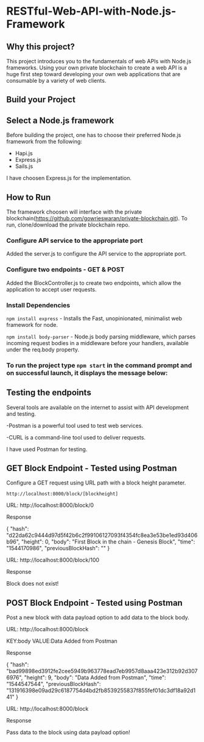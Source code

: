 # RESTful-Web-API-with-Node.js-Framework

## Why this project?

This project introduces you to the fundamentals of web APIs with Node.js frameworks. Using your own private blockchain to create a web API is a huge first step toward developing your own web applications that are consumable by a variety of web clients.

## Build your Project

## Select a Node.js framework 

Before building the project, one has to choose their preferred Node.js framework from the following:

- Hapi.js
- Express.js
- Sails.js

I have choosen Express.js for the implementation.

## How to Run

The framework choosen will interface with the private blockchain(https://github.com/gowrieswaran/private-blockchain.git). To run, clone/download the private blockchain repo.

### Configure API service to the appropriate port

Added the server.js to configure the API service to the appropriate port.

### Configure two endpoints - GET & POST

Added the BlockController.js to create two endpoints, which allow the application to accept user requests.

### Install Dependencies

`npm install express`      - Installs the Fast, unopinionated, minimalist web framework for node.

`npm install body-parser`  - Node.js body parsing middleware, which parses incoming request bodies in a middleware before                                            your handlers, available under the req.body property.

### To run the project type `npm start` in the command prompt and on successful launch, it displays the message below:



## Testing the endpoints

Several tools are available on the internet to assist with API development and testing.

-Postman is a powerful tool used to test web services.

-CURL is a command-line tool used to deliver requests.

I have used Postman for testing.

## GET Block Endpoint - Tested using Postman

Configure a GET request using URL path with a block height parameter.

`http://localhost:8000/block/[blockheight]`

URL: http://localhost:8000/block/0

Response

{
    "hash": "d22da62c9444d97d5f42b6c2f99106127093f4354fc8ea3e53be1ed93d406b96",
    "height": 0,
    "body": "First Block in the chain - Genesis Block",
    "time": "1544170986",
    "previousBlockHash": ""
}

URL: http://localhost:8000/block/100

Response

Block does not exist!

## POST Block Endpoint - Tested using Postman

Post a new block with data payload option to add data to the block body.

URL: http://localhost:8000/block

KEY:body VALUE:Data Added from Postman

Response

{
"hash": "bad99898ed3912fe2cee5949b963778ead7eb9957d8aaa423e312b92d3076976",
"height": 9,
"body": "Data Added from Postman",
"time": "1544547544",
"previousBlockHash": "131916398e09ad29c6187754d4bd2fb8539255837f855fef01dc3df18a92d141"
}

URL: http://localhost:8000/block

Response

Pass data to the block using data payload option!
